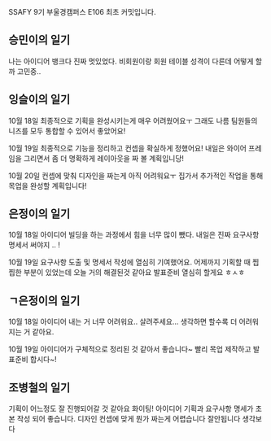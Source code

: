 SSAFY 9기 부울경캠퍼스 E106 최초 커밋입니다.

## 승민이의 일기
나는 아이디어 뱅크다
진짜 멋있었다.
비회원이랑 회원 테이블 성격이 다른데 어떻게 할까 고민중..


## 잉슬이의 일기
10월 18일
최종적으로 기획을 완성시키는게 매우 어려웠어요ㅜ
그래도 나름 팀원들의 니즈를 모두 통합할 수 있어서 좋았어요!

10월 19일
최종적으로 기능을 정리하고 컨셉을 확실하게 정했어요!
내일은 와이어 프레임을 그리면서 좀 더 명확하게 레이아웃을 짜 볼 계획입니당!

10월 20일
컨셉에 맞춰 디자인을 짜는게 아직 어려워요ㅜ
집가서 추가적인 작업을 통해 목업을 완성할 계획입니다!


## 은정이의 일기
10월 18일 
아이디어 빌딩을 하는 과정에서 힘을 너무 많이 뺐다.
내일은 진짜 요구사항 명세서 써야지 .. ! 

10월 19일
요구사항 도출 및 명세서 작성에 열심히 기여했어요.
어제까지 기획할 때 찝찝한 부분이 있었는데 오늘 거의 해결된것 같아요 
발표준비 열심히 할게요 ㅎㅅㅎ 

## ㄱ은정이의 일기
10월 18일
아이디어 내는 거 너무 어려워요..
살려주세요... 생각하면 할수록 더 어려워지는 거 같아요.

10월 19일
아이디어가 구체적으로 정리된 것 같아서 좋습니다~
빨리 목업 제작하고 발표준비 합시다~!

## 조병철의 일기
기획이 어느정도 잘 진행되어갈 것 같아요 화이팅!
아이디어 기획과 요구사항 명세가 초본 작성 되어 좋습니다.
디자인 컨셉에 맞게 뭔가 짜는게 어렵습니다 잘안됩니다 생각보다

